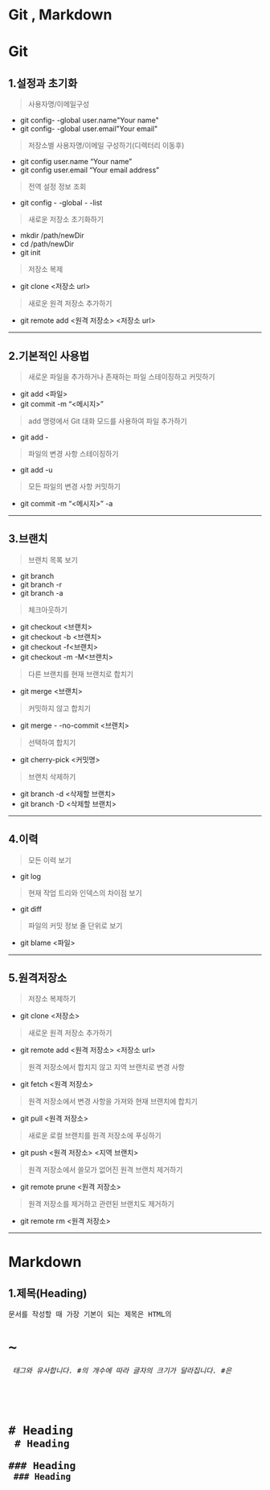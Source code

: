# Git , Markdown
#  Git
## 1.설정과 초기화
> 사용자명/이메일구성
  * git config- -global user.name"Your name"
  * git config- -global user.email"Your email"
> 저장소별 사용자명/이메일 구성하기(디렉터리 이동후)
  * git config user.name “Your name”
  * git config user.email “Your email address”
>전역 설정 정보 조회
  * git config - -global - -list
>새로운 저장소 초기화하기
  * mkdir /path/newDir
  * cd /path/newDir
  * git init
>저장소 복제
  * git clone <저장소 url>
>새로운 원격 저장소 추가하기
  * git remote add <원격 저장소> <저장소 url>
* * *
## 2.기본적인 사용법
> 새로운 파일을 추가하거나 존재하는 파일 스테이징하고 커밋하기
 * git add <파일>
 * git commit -m “<메시지>”
>add 명령에서 Git 대화 모드를 사용하여 파일 추가하기
 * git add -
> 파일의 변경 사항 스테이징하기
 * git add -u 
> 모든 파일의 변경 사항 커밋하기
 * git commit -m “<메시지>” -a
 * * *
 ## 3.브랜치
> 브랜치 목록 보기
 * git branch
 * git branch -r
 * git branch -a
> 체크아웃하기
 * git checkout <브랜치>
 * git checkout -b <브랜치>
 * git checkout -f<브랜치>
 * git checkout -m -M<브랜치>
>다른 브랜치를 현재 브랜치로 합치기
 * git merge <브랜치>
>커밋하지 않고 합치기
 * git merge - -no-commit <브랜치>
>선택하여 합치기
 * git cherry-pick <커밋명>
>브랜치 삭제하기
 * git branch -d <삭제할 브랜치>
 * git branch -D <삭제할 브랜치>
* * *
## 4.이력
>모든 이력 보기
 * git log
>현재 작업 트리와 인덱스의 차이점 보기
 * git diff
>파일의 커밋 정보 줄 단위로 보기
 * git blame <파일>
* * *
## 5.원격저장소
>저장소 복제하기
 * git clone <저장소>
>새로운 원격 저장소 추가하기
 * git remote add <원격 저장소> <저장소 url>
>원격 저장소에서 합치지 않고 지역 브랜치로 변경 사항 
 * git fetch <원격 저장소>
>원격 저장소에서 변경 사항을 가져와 현재 브랜치에 합치기
 * git pull <원격 저장소>
>새로운 로컬 브랜치를 원격 저장소에 푸싱하기
 * git push <원격 저장소> <지역 브랜치>
>원격 저장소에서 쓸모가 없어진 원격 브랜치 제거하기
 * git remote prune <원격 저장소>
>원격 저장소를 제거하고 관련된 브랜치도 제거하기
 * git remote rm <원격 저장소>
* * *
# Markdown
## 1.제목(Heading)
<pre>문서를 작성할 때 가장 기본이 되는 제목은 HTML의 <h1>~<h6> 태그와 유사합니다. #의 개수에 따라 글자의 크기가 달라집니다. #은 <h1> <code>
<pre># Heading <code>
 # Heading 
<pre>### Heading <code>
 ### Heading
